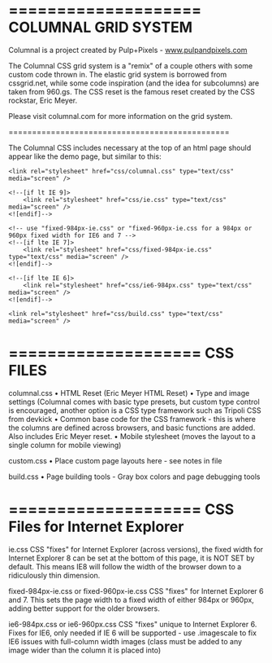 ====================
COLUMNAL GRID SYSTEM
====================

Columnal is a project created by Pulp+Pixels - www.pulpandpixels.com

The Columnal CSS grid system is a "remix" of a couple others with some custom code thrown in. The elastic grid system is borrowed from cssgrid.net, while some code inspiration (and the idea for subcolumns) are taken from 960.gs. The CSS reset is the famous reset created by the CSS rockstar, Eric Meyer.

Please visit columnal.com for more information on the grid system.

===============================================

The Columnal CSS includes necessary at the top of an html page should appear like the demo page, but similar to this: 

<meta name="viewport" content="width=device-width, initial-scale=1.0"> 
  
<!-- The Columnal Grid (base, load first) -->
	<link rel="stylesheet" href="css/columnal.css" type="text/css" media="screen" />

<!-- Fixes for IE -->
	<!--[if lt IE 9]>
    	<link rel="stylesheet" href="css/ie.css" type="text/css" media="screen" />
	<![endif]-->

	<!-- use "fixed-984px-ie.css" or "fixed-960px-ie.css for a 984px or 960px fixed width for IE6 and 7 -->
	<!--[if lte IE 7]>
		<link rel="stylesheet" href="css/fixed-984px-ie.css" type="text/css" media="screen" />
	<![endif]-->
	
<!-- Fixes for IE6, only needed if IE 6 will be supported - width must match 984px or 960px of css file used above -->
<!-- Use .imagescale to fix IE6 issues with full-column width images (class must be added to any image wider than the column it is placed into) -->
	<!--[if lte IE 6]>
		<link rel="stylesheet" href="css/ie6-984px.css" type="text/css" media="screen" />
	<![endif]-->
  <!-- End fixes for IE -->

<!-- Page building tools - Gray box colors and page debugging tools -->
    <link rel="stylesheet" href="css/build.css" type="text/css" media="screen" />

====================
CSS FILES
====================

columnal.css
	• HTML Reset (Eric Meyer HTML Reset)
	• Type and image settings (Columnal comes with basic type presets, but custom type control is encouraged, another option is a CSS type framework such as Tripoli CSS from devkick
    • Common base code for the CSS framework - this is where the columns are defined across browsers, and basic functions are added. Also includes Eric Meyer reset.
	• Mobile stylesheet (moves the layout to a single column for mobile viewing)

custom.css
    • Place custom page layouts here - see notes in file

build.css
	• Page building tools - Gray box colors and page debugging tools

====================
CSS Files for Internet Explorer
====================

ie.css
    CSS "fixes" for Internet Explorer (across versions), the fixed width for Internet Explorer 8 can be set at the bottom of this page, it is NOT SET by default. This means IE8 will follow the width of the browser down to a ridiculously thin dimension.

fixed-984px-ie.css or fixed-960px-ie.css
    CSS "fixes" for Internet Explorer 6 and 7. This sets the page width to a fixed width of either 984px or 960px, adding better support for the older browsers.

ie6-984px.css or ie6-960px.css
    CSS "fixes" unique to Internet Explorer 6. Fixes for IE6, only needed if IE 6 will be supported - use .imagescale to fix IE6 issues with full-column width images (class must be added to any image wider than the column it is placed into)